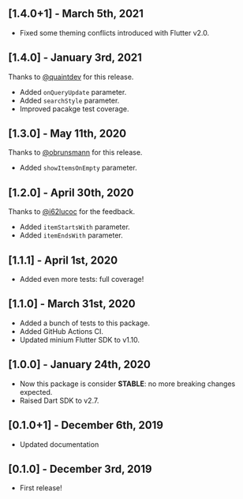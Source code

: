## [1.4.0+1] - March 5th, 2021

- Fixed some theming conflicts introduced with Flutter v2.0.

## [1.4.0] - January 3rd, 2021

Thanks to [@quaintdev](https://github.com/quaintdev) for this release.

- Added `onQueryUpdate` parameter.
- Added `searchStyle` parameter.
- Improved pacakge test coverage.

## [1.3.0] - May 11th, 2020

Thanks to [@obrunsmann](https://github.com/obrunsmann) for this release.

- Added `showItemsOnEmpty` parameter.

## [1.2.0] - April 30th, 2020

Thanks to [@i62lucoc](https://github.com/i62lucoc) for the feedback.

- Added `itemStartsWith` parameter.
- Added `itemEndsWith` parameter.

## [1.1.1] - April 1st, 2020

- Added even more tests: full coverage!

## [1.1.0] - March 31st, 2020

- Added a bunch of tests to this package.
- Added GitHub Actions CI.
- Updated minium Flutter SDK to v1.10.

## [1.0.0] - January 24th, 2020

- Now this package is consider **STABLE**: no more breaking changes expected.
- Raised Dart SDK to v2.7.

## [0.1.0+1] - December 6th, 2019

- Updated documentation

## [0.1.0] - December 3rd, 2019

- First release!
